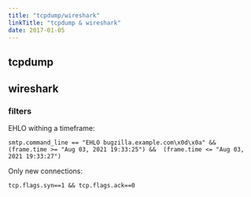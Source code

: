 ```yaml
---
title: "tcpdump/wireshark"
linkTitle: "tcpdump & wireshark"
date: 2017-01-05
---
```


## tcpdump


## wireshark

### filters

EHLO withing a timeframe:

```
smtp.command_line == "EHLO bugzilla.example.com\x0d\x0a" && (frame.time >= "Aug 03, 2021 19:33:25") &&  (frame.time <= "Aug 03, 2021 19:33:27")
```

Only new connections:

```
tcp.flags.syn==1 && tcp.flags.ack==0
```
